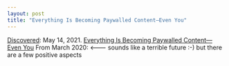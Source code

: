 ```yaml
---
layout: post
title: "Everything Is Becoming Paywalled Content—Even You"
---
```

[Discovered](http://rolandtanglao.com/2020/07/29/p1-blogthis-checkvist-list-links-to-blog/): May 14, 2021.  [Everything Is Becoming Paywalled Content—Even You](https://www.wired.com/story/everyone-is-a-subscription/)  From March 2020: <--- sounds like a terrible future :-) but there are a few positive aspects
